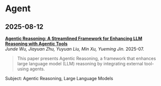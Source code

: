 # Agent
## 2025-08-12
[**Agentic Reasoning: A Streamlined Framework for Enhancing LLM Reasoning with Agentic Tools**](https://aclanthology.org/2024.emnlp-main.321.pdf)  
*Junde Wu, Jiayuan Zhu, Yuyuan Liu, Min Xu, Yueming Jin.* 2025-07.
> This paper presents Agentic Reasoning, a framework that enhances large language model (LLM) reasoning by integrating external tool-using agents.

Subject: Agentic Reasoning, Large Language Models
